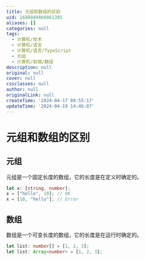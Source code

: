 ```yaml
---
title: 元组和数组的区别
uid: 1688849860861385
aliases: []
categories: null
tags:
  - 计算机/技术
  - 计算机/语言
  - 计算机/语言/TypeScript
  - 元组
  - 计算机/前端/数组
description: null
original: null
cover: null
cssclasses: null
author: null
originalLink: null
createTime: '2024-04-17 09:55:17'
updateTime: '2024-04-19 14:46:07'
---
```


# 元组和数组的区别

## 元组

元组是一个固定长度的数组，它的长度是在定义时确定的。

```ts
let x: [string, number];
x = ["hello", 10]; // OK
x = [10, "hello"]; // Error
```

## 数组

数组是一个可变长度的数组，它的长度是在运行时确定的。

```ts
let list: number[] = [1, 2, 3];
let list: Array<number> = [1, 2, 3];
```
